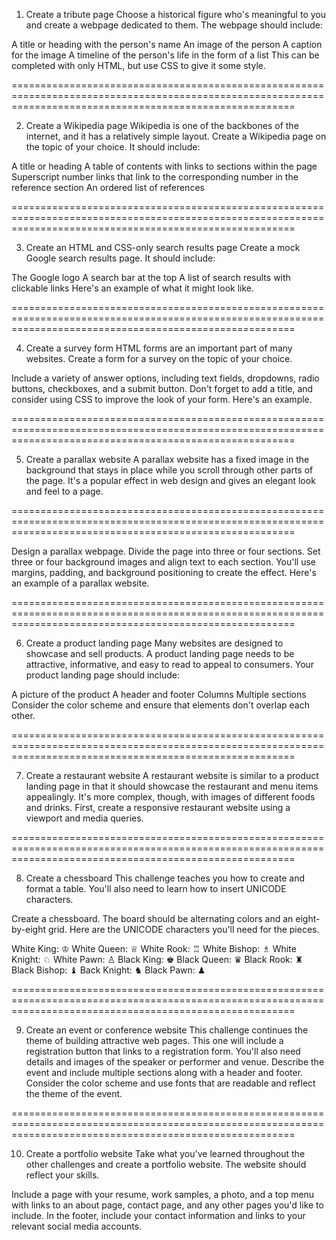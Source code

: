 1. Create a tribute page
Choose a historical figure who's meaningful to you and create a webpage dedicated to them. The webpage should include:

A title or heading with the person's name
An image of the person
A caption for the image
A timeline of the person's life in the form of a list
This can be completed with only HTML, but use CSS to give it some style.

=============================================================================================================================================================

2. Create a Wikipedia page
Wikipedia is one of the backbones of the internet, and it has a relatively simple layout. Create a Wikipedia page on the topic of your choice. It should include:

A title or heading
A table of contents with links to sections within the page
Superscript number links that link to the corresponding number in the reference section
An ordered list of references

=============================================================================================================================================================

3. Create an HTML and CSS-only search results page
Create a mock Google search results page. It should include:

The Google logo
A search bar at the top
A list of search results with clickable links
Here's an example of what it might look like.

=============================================================================================================================================================

4. Create a survey form
HTML forms are an important part of many websites. Create a form for a survey on the topic of your choice.

Include a variety of answer options, including text fields, dropdowns, radio buttons, checkboxes, and a submit button. Don't forget to add a title, and consider using CSS to improve the look of your form. Here's an example.

=============================================================================================================================================================

5. Create a parallax website
A parallax website has a fixed image in the background that stays in place while you scroll through other parts of the page. It's a popular effect in web design and gives an elegant look and feel to a page.

=============================================================================================================================================================

Design a parallax webpage. Divide the page into three or four sections. Set three or four background images and align text to each section. You'll use margins, padding, and background positioning to create the effect. Here's an example of a parallax website.

=============================================================================================================================================================

6. Create a product landing page
Many websites are designed to showcase and sell products. A product landing page needs to be attractive, informative, and easy to read to appeal to consumers. Your product landing page should include:

A picture of the product
A header and footer
Columns
Multiple sections
Consider the color scheme and ensure that elements don't overlap each other.

=============================================================================================================================================================

7. Create a restaurant website
A restaurant website is similar to a product landing page in that it should showcase the restaurant and menu items appealingly. It's more complex, though, with images of different foods and drinks. First, create a responsive restaurant website using a viewport and media queries.

=============================================================================================================================================================

8. Create a chessboard
This challenge teaches you how to create and format a table. You'll also need to learn how to insert UNICODE characters.

Create a chessboard. The board should be alternating colors and an eight-by-eight grid. Here are the UNICODE characters you'll need for the pieces.

White King: &#9812;
White Queen: &#9813;
White Rook: &#9814;
White Bishop: &#9815;
White Knight: &#9816;
White Pawn: &#9817;
Black King: &#9818;
Black Queen: &#9819;
Black Rook: &#9820;
Black Bishop: &#9821;
Back Knight: &#9822;
Black Pawn: &#9823;

=============================================================================================================================================================

9. Create an event or conference website
This challenge continues the theme of building attractive web pages. This one will include a registration button that links to a registration form. You'll also need details and images of the speaker or performer and venue. Describe the event and include multiple sections along with a header and footer. Consider the color scheme and use fonts that are readable and reflect the theme of the event.

=============================================================================================================================================================

10. Create a portfolio website
Take what you've learned throughout the other challenges and create a portfolio website. The website should reflect your skills.

Include a page with your resume, work samples, a photo, and a top menu with links to an about page, contact page, and any other pages you'd like to include. In the footer, include your contact information and links to your relevant social media accounts.
